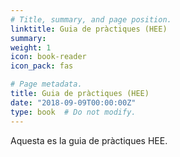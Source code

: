 ```yaml
---
# Title, summary, and page position.
linktitle: Guia de pràctiques (HEE)
summary:
weight: 1
icon: book-reader
icon_pack: fas

# Page metadata.
title: Guia de pràctiques (HEE)
date: "2018-09-09T00:00:00Z"
type: book  # Do not modify.
---
```


Aquesta es la guia de pràctiques HEE.
